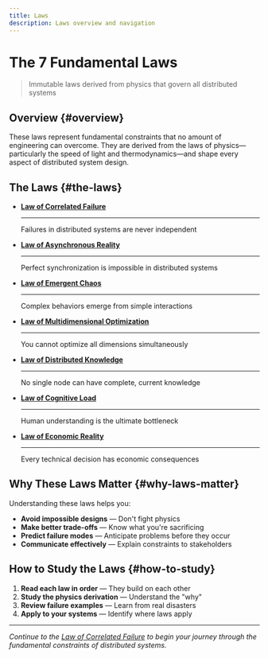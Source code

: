 ```yaml
---
title: Laws
description: Laws overview and navigation
---
```


# The 7 Fundamental Laws

> Immutable laws derived from physics that govern all distributed systems

## Overview {#overview}

These laws represent fundamental constraints that no amount of engineering can overcome. They are derived from the laws of physics—particularly the speed of light and thermodynamics—and shape every aspect of distributed system design.

## The Laws {#the-laws}

<div class="grid cards" markdown>

- **[Law of Correlated Failure](correlated-failure/)** 
    
    ---
    
    Failures in distributed systems are never independent

- **[Law of Asynchronous Reality](asynchronous-reality/)**
    
    ---
    
    Perfect synchronization is impossible in distributed systems

- **[Law of Emergent Chaos](emergent-chaos/)**
    
    ---
    
    Complex behaviors emerge from simple interactions

- **[Law of Multidimensional Optimization](multidimensional-optimization/)**
    
    ---
    
    You cannot optimize all dimensions simultaneously

- **[Law of Distributed Knowledge](distributed-knowledge/)**
    
    ---
    
    No single node can have complete, current knowledge

- **[Law of Cognitive Load](cognitive-load/)**
    
    ---
    
    Human understanding is the ultimate bottleneck

- **[Law of Economic Reality](economic-reality/)**
    
    ---
    
    Every technical decision has economic consequences

</div>

## Why These Laws Matter {#why-laws-matter}

Understanding these laws helps you:

- **Avoid impossible designs** — Don't fight physics
- **Make better trade-offs** — Know what you're sacrificing  
- **Predict failure modes** — Anticipate problems before they occur
- **Communicate effectively** — Explain constraints to stakeholders

## How to Study the Laws {#how-to-study}

1. **Read each law in order** — They build on each other
2. **Study the physics derivation** — Understand the "why"
3. **Review failure examples** — Learn from real disasters
4. **Apply to your systems** — Identify where laws apply

---

*Continue to the [Law of Correlated Failure](correlated-failure/) to begin your journey through the fundamental constraints of distributed systems.*